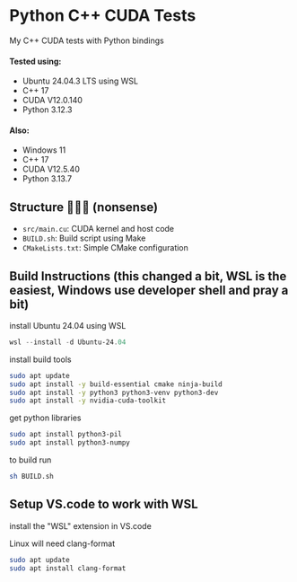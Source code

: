 # Python C++ CUDA Tests

My C++ CUDA tests with Python bindings

#### Tested using:

- Ubuntu 24.04.3 LTS using WSL
- C++ 17
- CUDA V12.0.140
- Python 3.12.3

#### Also:

- Windows 11
- C++ 17
- CUDA V12.5.40
- Python 3.13.7

## Structure 🚧🚧🚧 (nonsense)

- `src/main.cu`: CUDA kernel and host code
- `BUILD.sh`: Build script using Make
- `CMakeLists.txt`: Simple CMake configuration

## Build Instructions (this changed a bit, WSL is the easiest, Windows use developer shell and pray a bit)

install Ubuntu 24.04 using WSL

```powershell
wsl --install -d Ubuntu-24.04 
```

install build tools

```bash
sudo apt update
sudo apt install -y build-essential cmake ninja-build
sudo apt install -y python3 python3-venv python3-dev
sudo apt install -y nvidia-cuda-toolkit
```

get python libraries

```bash
sudo apt install python3-pil
sudo apt install python3-numpy
```

to build run

```bash
sh BUILD.sh
```

## Setup VS.code to work with WSL

install the "WSL" extension in VS.code

Linux will need clang-format

```bash
sudo apt update
sudo apt install clang-format
```

